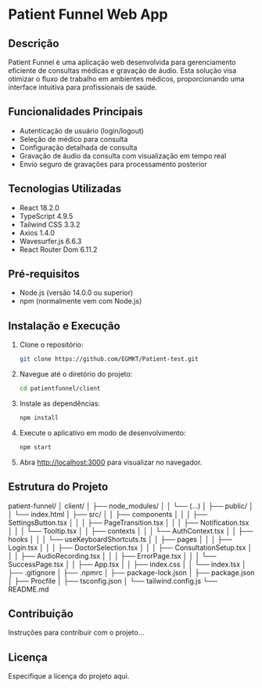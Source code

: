 # Patient Funnel Web App

## Descrição
Patient Funnel é uma aplicação web desenvolvida para gerenciamento eficiente de consultas médicas e gravação de áudio. Esta solução visa otimizar o fluxo de trabalho em ambientes médicos, proporcionando uma interface intuitiva para profissionais de saúde.

## Funcionalidades Principais
- Autenticação de usuário (login/logout)
- Seleção de médico para consulta
- Configuração detalhada de consulta
- Gravação de áudio da consulta com visualização em tempo real
- Envio seguro de gravações para processamento posterior

## Tecnologias Utilizadas
- React 18.2.0
- TypeScript 4.9.5
- Tailwind CSS 3.3.2
- Axios 1.4.0
- Wavesurfer.js 6.6.3
- React Router Dom 6.11.2

## Pré-requisitos
- Node.js (versão 14.0.0 ou superior)
- npm (normalmente vem com Node.js)

## Instalação e Execução
1. Clone o repositório:
   ```bash
   git clone https://github.com/EGMKT/Patient-test.git
   ```
2. Navegue até o diretório do projeto:
   ```bash
   cd patientfunnel/client
   ```
3. Instale as dependências:
   ```bash
   npm install
   ```
4. Execute o aplicativo em modo de desenvolvimento:
   ```bash
   npm start
   ```
5. Abra [http://localhost:3000](http://localhost:3000) para visualizar no navegador.

## Estrutura do Projeto
patient-funnel/
│ client/
│ ├── node_modules/
│ │ └── (...)
│ ├── public/
│ │ └── index.html
│ ├── src/
│ │ ├── components
│ │ │ ├── SettingsButton.tsx
│ │ │ ├── PageTransition.tsx
│ │ │ ├── Notification.tsx
│ │ │ └── Tooltip.tsx
│ │ ├── contexts
│ │ │ └── AuthContext.tsx
│ │ ├── hooks
│ │ │ └── useKeyboardShortcuts.ts
│ │ ├── pages
│ │ │ ├── Login.tsx
│ │ │ ├── DoctorSelection.tsx
│ │ │ ├── ConsultationSetup.tsx
│ │ │ ├── AudioRecording.tsx
│ │ │ ├── ErrorPage.tsx
│ │ │ └── SuccessPage.tsx
│ │ ├── App.tsx
│ │ ├── index.css
│ │ └── index.tsx
│ ├── .gitignore
│ ├── .npmrc
│ ├── package-lock.json
│ ├── package.json
│ ├── Procfile
│ ├── tsconfig.json
│ └── tailwind.config.js
└── README.md

## Contribuição
Instruções para contribuir com o projeto...

## Licença
Especifique a licença do projeto aqui.
